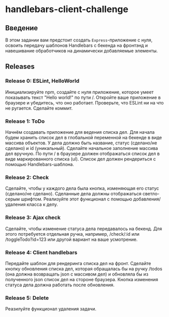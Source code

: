 # handlebars-client-challenge

## Введение
В этом задании вам предстоит создать `Express`-приложение с нуля, освоить передачу шаблонов Handlebars с бекенда на фронтэнд и навешивание обработчиков на динамически добавляемые элементы.

## Releases
### Release 0: ESLint, HelloWorld
Инициализируйте npm, создайте с нуля приложение, которое умеет показывать текст "Hello world!" по пути /.
Откройте ваше приложение в браузере и убедитесь, что оно работает.
Проверьте, что ESLint ни на что не ругается.
Сделайте коммит.

### Release 1: ToDo
Начнём создавать приложение для ведения списка дел.
Для начала будем хранить список дел в глобальной переменной на бекенде в виде массива объектов.
У дела должно быть название, статус (сделано/не сделано) и id (уникальный). Сделайте начальное заполнение массива дел вручную.
По пути / в браузере должен отображаться список дел в виде маркированного списка (ul).
Список дел должен рендериться с помощью Handlebars-шаблона.

### Release 2: Check
Сделайте, чтобы у каждого дела была кнопка, изменяющая его статус (сделано/не сделано). Сделанные дела должны отображаться светло-серым шрифтом. Реализуйте этот функционал с помощью добавления/удаления класса к делу.

### Release 3: Ajax check
Сделайте, чтобы изменение статуса дела передавалось на бекенд. Для этого потребуется отдельная ручка, например, /check/:id или /toggleTodo?id=123 или другой вариант на ваше усмотрение.

### Release 4: Client handlebars
Передайте шаблон для рендеринга списка дел на фронт.
Сделайте кнопку обновления списка дел, которая обращалась бы на ручку /todos (она должна возвращать json с массивом дел) и обновляла бы из полученного json список дел на стороне браузера. Кнопка изменения статуса дела должна работать после обновления.

### Release 5: Delete
Реазилуйте функционал удаления задачи.
